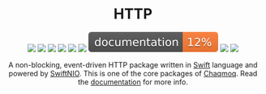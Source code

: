 <div align="center">
    <h1>HTTP</h1>
    <p>
        <a href="https://swift.org/download/#releases"><img src="https://img.shields.io/badge/swift-5.5+-brightgreen.svg" /></a>
        <a href="https://github.com/chaqmoq/http/blob/master/LICENSE/"><img src="https://img.shields.io/badge/license-MIT-brightgreen.svg" /></a>
        <a href="https://github.com/chaqmoq/http/actions"><img src="https://github.com/chaqmoq/http/workflows/ci/badge.svg" /></a>
        <a href="https://www.codacy.com/gh/chaqmoq/http/dashboard?utm_source=github.com&amp;utm_medium=referral&amp;utm_content=chaqmoq/http&amp;utm_campaign=Badge_Grade"><img src="https://app.codacy.com/project/badge/Grade/e88a672e58bb436c97ebf8ecc678ea18" /></a>
        <a href="https://codecov.io/gh/chaqmoq/http"><img src="https://codecov.io/gh/chaqmoq/http/branch/master/graph/badge.svg?token=A2LEC0YCYL" /></a>
        <a href="https://sonarcloud.io/project/overview?id=chaqmoq_http"><img src="https://sonarcloud.io/api/project_badges/measure?project=chaqmoq_http&metric=alert_status" /></a>
        <a href="https://chaqmoq.dev/http/"><img src="https://github.com/chaqmoq/http/raw/gh-pages/badge.svg" /></a>
        <a href="https://github.com/chaqmoq/http/blob/master/CONTRIBUTING.md"><img src="https://img.shields.io/badge/contributing-guide-brightgreen.svg" /></a>
        <a href="https://twitter.com/chaqmoqdev"><img src="https://img.shields.io/badge/twitter-chaqmoqdev-brightgreen.svg" /></a>
    </p>
    <p>A non-blocking, event-driven HTTP package written in <a href="https://swift.org">Swift</a> language and powered by <a href="https://github.com/apple/swift-nio">SwiftNIO</a>. This is one of the core packages of <a href="https://chaqmoq.dev">Chaqmoq</a>. Read the <a href="https://docs.chaqmoq.dev">documentation</a> for more info.</p>
</div>
